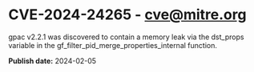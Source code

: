 # CVE-2024-24265 - cve@mitre.org

gpac v2.2.1 was discovered to contain a memory leak via the dst_props variable in the gf_filter_pid_merge_properties_internal function.

**Publish date:** 2024-02-05
